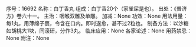 序号：16692
名称：白丁香丸
组成：白丁香20个（家雀屎是也）。
出处：《普济方》卷六十一。
主治：咽喉双雕及单雕。
加减：None
功效：None
用法用量：每1丸，用薄绵子裹，令含在口内。即时遂愈，甚不过2粒也。
制备方法：以沙糖如胡桃大1块，同滚研，分作3丸。
临床应用：None
各家论述：None
用药禁忌：None
附注：None

